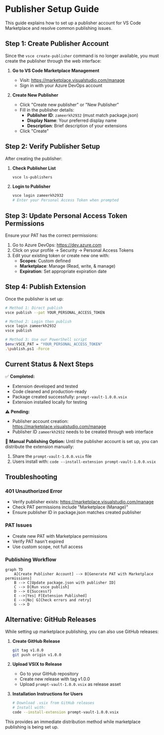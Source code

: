 # Publisher Setup Guide

This guide explains how to set up a publisher account for VS Code Marketplace and resolve common publishing issues.

## Step 1: Create Publisher Account

Since the `vsce create-publisher` command is no longer available, you must create the publisher through the web interface:

1. **Go to VS Code Marketplace Management**
   - Visit: https://marketplace.visualstudio.com/manage
   - Sign in with your Azure DevOps account

2. **Create New Publisher**
   - Click "Create new publisher" or "New Publisher"
   - Fill in the publisher details:
     - **Publisher ID**: `zameerkh2932` (must match package.json)
     - **Display Name**: Your preferred display name
     - **Description**: Brief description of your extensions
   - Click "Create"

## Step 2: Verify Publisher Setup

After creating the publisher:

1. **Check Publisher List**
   ```bash
   vsce ls-publishers
   ```

2. **Login to Publisher**
   ```bash
   vsce login zameerkh2932
   # Enter your Personal Access Token when prompted
   ```

## Step 3: Update Personal Access Token Permissions

Ensure your PAT has the correct permissions:

1. Go to Azure DevOps: https://dev.azure.com
2. Click on your profile → Security → Personal Access Tokens
3. Edit your existing token or create new one with:
   - **Scopes**: Custom defined
   - **Marketplace**: Manage (Read, write, & manage)
   - **Expiration**: Set appropriate expiration date

## Step 4: Publish Extension

Once the publisher is set up:

```bash
# Method 1: Direct publish
vsce publish --pat YOUR_PERSONAL_ACCESS_TOKEN

# Method 2: Login then publish  
vsce login zameerkh2932
vsce publish

# Method 3: Use our PowerShell script
$env:VSCE_PAT = "YOUR_PERSONAL_ACCESS_TOKEN"
.\publish.ps1 -Force
```

## Current Status & Next Steps

✅ **Completed:**
- Extension developed and tested
- Code cleaned and production-ready
- Package created successfully: `prompt-vault-1.0.0.vsix`
- Extension installed locally for testing

⚠️ **Pending:**
- Publisher account creation: https://marketplace.visualstudio.com/manage
- Publisher ID `zameerkh2932` needs to be created through web interface

🚀 **Manual Publishing Option:**
Until the publisher account is set up, you can distribute the extension manually:
1. Share the `prompt-vault-1.0.0.vsix` file
2. Users install with: `code --install-extension prompt-vault-1.0.0.vsix`

## Troubleshooting

### 401 Unauthorized Error
- Verify publisher exists: https://marketplace.visualstudio.com/manage
- Check PAT permissions include "Marketplace (Manage)"
- Ensure publisher ID in package.json matches created publisher

### PAT Issues  
- Create new PAT with Marketplace permissions
- Verify PAT hasn't expired
- Use custom scope, not full access

### Publishing Workflow
```mermaid
graph TD
    A[Create Publisher Account] --> B[Generate PAT with Marketplace permissions]
    B --> C[Update package.json with publisher ID]
    C --> D[Run vsce publish]
    D --> E{Success?}
    E -->|Yes| F[Extension Published]
    E -->|No| G[Check errors and retry]
    G --> D
```

## Alternative: GitHub Releases

While setting up marketplace publishing, you can also use GitHub releases:

1. **Create GitHub Release**
   ```bash
   git tag v1.0.0
   git push origin v1.0.0
   ```

2. **Upload VSIX to Release**
   - Go to your GitHub repository
   - Create new release with tag v1.0.0  
   - Upload `prompt-vault-1.0.0.vsix` as release asset

3. **Installation Instructions for Users**
   ```bash
   # Download .vsix from GitHub releases
   # Install with:
   code --install-extension prompt-vault-1.0.0.vsix
   ```

This provides an immediate distribution method while marketplace publishing is being set up.
